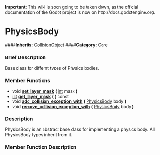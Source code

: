**Important:** This wiki is soon going to be taken down, as the official documentation of the Godot project is now on http://docs.godotengine.org.

#  PhysicsBody  
####**Inherits:** [CollisionObject](class_collisionobject)
####**Category:** Core

###  Brief Description  
Base class for differnt types of Physics bodies.

###  Member Functions 
  * void  **[set&#95;layer&#95;mask](#set_layer_mask)**  **(** [int](class_int) mask  **)**
  * [int](class_int)  **[get&#95;layer&#95;mask](#get_layer_mask)**  **(** **)** const
  * void  **[add&#95;collision&#95;exception&#95;with](#add_collision_exception_with)**  **(** [PhysicsBody](class_physicsbody) body  **)**
  * void  **[remove&#95;collision&#95;exception&#95;with](#remove_collision_exception_with)**  **(** [PhysicsBody](class_physicsbody) body  **)**

###  Description  
PhysicsBody is an abstract base class for implementing a physics body. All PhysicsBody types inherit from it.

###  Member Function Description  

